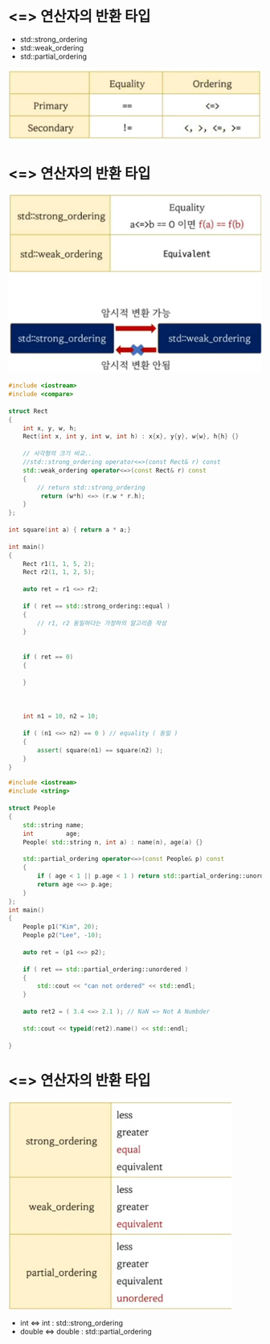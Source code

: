 # <=> 연산자의 반환 타입
- std::strong_ordering
- std::weak_ordering
- std::partial_ordering

![](../img/ch2-11.png)

# <=> 연산자의 반환 타입
![](../img/ch2-12.png)


```c++
#include <iostream>
#include <compare>

struct Rect
{
    int x, y, w, h;
    Rect(int x, int y, int w, int h) : x{x}, y{y}, w{w}, h{h} {}
    
    // 사각형의 크기 비교..
    //std::strong_ordering operator<=>(const Rect& r) const 
    std::weak_ordering operator<=>(const Rect& r) const 
    { 
        // return std::strong_ordering 
         return (w*h) <=> (r.w * r.h); 
    }
};

int square(int a) { return a * a;}

int main()
{
    Rect r1(1, 1, 5, 2);
    Rect r2(1, 1, 2, 5);

    auto ret = r1 <=> r2;

    if ( ret == std::strong_ordering::equal )
    {
        // r1, r2 동일하다는 가정하의 알고리즘 작성
    }


    if ( ret == 0)
    {

    }



    int n1 = 10, n2 = 10;

    if ( (n1 <=> n2) == 0 ) // equality ( 동일 )
    {
        assert( square(n1) == square(n2) );
    }
} 
```  


```c++
#include <iostream>
#include <string>

struct People
{
    std::string name;
    int         age;
    People( std::string n, int a) : name(n), age(a) {}
   
    std::partial_ordering operator<=>(const People& p) const 
    {
        if ( age < 1 || p.age < 1 ) return std::partial_ordering::unordered;
        return age <=> p.age;
    }
};
int main()
{
    People p1("Kim", 20);
    People p2("Lee", -10);

    auto ret = (p1 <=> p2);

    if ( ret == std::partial_ordering::unordered ) 
    {
        std::cout << "can not ordered" << std::endl;
    }

    auto ret2 = ( 3.4 <=> 2.1 ); // NaN => Not A Numbder

    std::cout << typeid(ret2).name() << std::endl;

}
```

# <=> 연산자의 반환 타입
 
![](../img/ch2-13.png)

- int <=> int  : std::strong_ordering
- double <=> double  : std::partial_ordering



